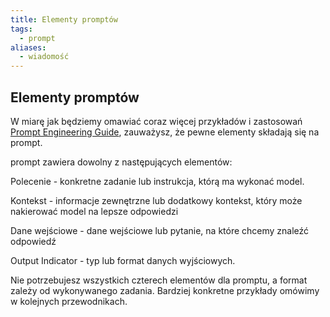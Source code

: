```yaml
---
title: Elementy promptów
tags:
  - prompt
aliases:
  - wiadomość
---
```

## Elementy promptów

W miarę jak będziemy omawiać coraz więcej przykładów i zastosowań [Prompt Engineering Guide](Prompt%20Engineering%20Guide), zauważysz, że pewne elementy składają się na prompt.

prompt zawiera dowolny z następujących elementów:

Polecenie - konkretne zadanie lub instrukcja, którą ma wykonać model.

Kontekst - informacje zewnętrzne lub dodatkowy kontekst, który może nakierować model na lepsze odpowiedzi

Dane wejściowe - dane wejściowe lub pytanie, na które chcemy znaleźć odpowiedź

Output Indicator - typ lub format danych wyjściowych.

Nie potrzebujesz wszystkich czterech elementów dla promptu, a format zależy od wykonywanego zadania. Bardziej konkretne przykłady omówimy w kolejnych przewodnikach.

